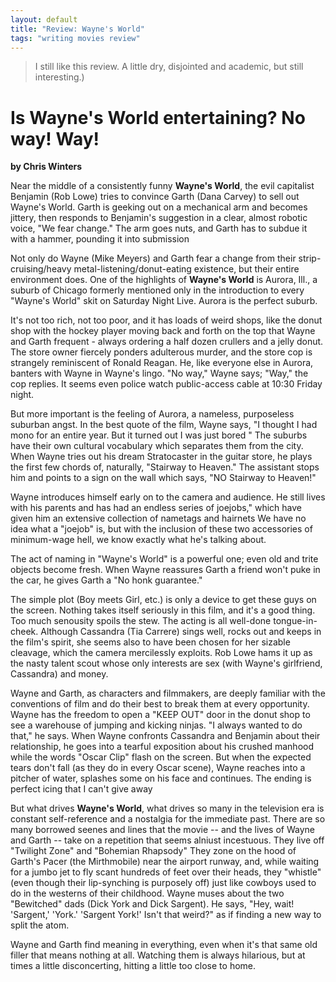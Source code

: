 ```yaml
---
layout: default
title: "Review: Wayne's World"
tags: "writing movies review"
---
```


> I still like this review. A little dry, disjointed and academic, but
> still interesting.)

# Is __Wayne's World__ entertaining? No way! Way!

**by Chris Winters**

Near the middle of a consistently funny __Wayne's World__, the evil
capitalist Benjamin (Rob Lowe) tries to convince Garth (Dana Carvey) to sell out
Wayne's World. Garth is geeking out on a mechanical arm and becomes jittery,
then responds to Benjamin's suggestion in a clear, almost robotic voice, "We
fear change." The arm goes nuts, and Garth has to subdue it with a hammer,
pounding it into submission

Not only do Wayne (Mike Meyers) and Garth fear a change from their
strip-cruising/heavy metal-listening/donut-eating existence, but their entire
environment does. One of the highlights of __Wayne's World__ is Aurora,
Ill., a suburb of Chicago formerly mentioned only in the introduction to every "Wayne's
World" skit on Saturday Night Live. Aurora is the perfect suburb.

It's not too rich, not too poor, and it has loads of weird shops, like the
donut shop with the hockey player moving back and forth on the top that Wayne
and Garth frequent - always ordering a half dozen crullers and a jelly donut.
The store owner fiercely ponders adulterous murder, and the store cop is
strangely reminiscent of Ronald Reagan. He, like everyone else in Aurora,
banters with Wayne in Wayne's lingo. "No way," Wayne says; "Way,"
the cop replies. It seems even police watch public-access cable at 10:30 Friday
night.

But more important is the feeling of Aurora, a nameless, purposeless
suburban angst. In the best quote of the film, Wayne says, "I thought I had
mono for an entire year. But it turned out I was just bored " The suburbs
have their own cultural vocabulary which separates them from the city. When
Wayne tries out his dream Stratocaster in the guitar store, he plays the first
few chords of, naturally, "Stairway to Heaven." The assistant stops
him and points to a sign on the wall which says, "NO Stairway to Heaven!"

Wayne introduces himself early on to the camera and audience. He still
lives with his parents and has had an endless series of joejobs," which
have given him an extensive collection of nametags and hairnets We have no idea
what a "joejob" is, but with the inclusion of these two accessories of
minimum-wage hell, we know exactly what he's talking about.

The act of naming in "Wayne's World" is a powerful one; even old
and trite objects become fresh. When Wayne reassures Garth a friend won't puke
in the car, he gives Garth a "No honk guarantee."

The simple plot (Boy meets Girl, etc.) is only a device to get these guys
on the screen. Nothing takes itself seriously in this film, and it's a good
thing. Too much senousity spoils the stew. The acting is all well-done
tongue-in-cheek. Although Cassandra (Tia Carrere) sings well, rocks out and
keeps in the film's spirit, she seems also to have been chosen for her sizable
cleavage, which the camera mercilessly exploits. Rob Lowe hams it up as the
nasty talent scout whose only interests are sex (with Wayne's girlfriend,
Cassandra) and money.

Wayne and Garth, as characters and filmmakers, are deeply familiar with the
conventions of film and do their best to break them at every opportunity. Wayne
has the freedom to open a "KEEP OUT" door in the donut shop to see a
warehouse of jumping and kicking ninjas. "I always wanted to do that,"
he says. When Wayne confronts Cassandra and Benjamin about their relationship,
he goes into a tearful exposition about his crushed manhood while the words "Oscar
Clip" flash on the screen. But when the expected tears don't fall (as they
do in every Oscar scene), Wayne reaches into a pitcher of water, splashes some
on his face and continues. The ending is perfect icing that I can't give away

But what drives __Wayne's World__, what drives so many in the
television era is constant self-reference and a nostalgia for the immediate
past. There are so many borrowed seenes and lines that the movie -- and the
lives of Wayne and Garth -- take on a repetition that seems alniust incestuous.
They live off "Twilight Zone" and "Bohemian Rhapsody" They
zone on the hood of Garth's Pacer (the Mirthmobile) near the airport runway,
and, while waiting for a jumbo jet to fly scant hundreds of feet over their
heads, they "whistle" (even though their lip-synching is purposely
off) just like cowboys used to do in the westerns of their childhood. Wayne
muses about the two "Bewitched" dads (Dick York and Dick Sargent). He
says, "Hey, wait! 'Sargent,' 'York.' 'Sargent York!' Isn't that weird?"
as if finding a new way to split the atom.

Wayne and Garth find meaning in everything, even when it's that same old
filler that means nothing at all. Watching them is always hilarious, but at
times a little disconcerting, hitting a little too close to home.
